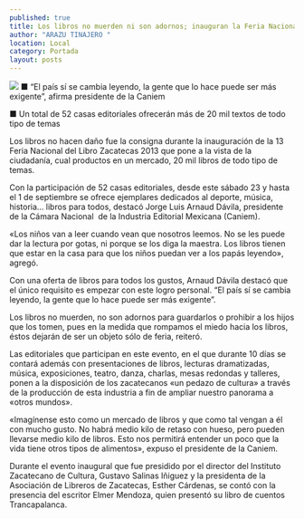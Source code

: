 ```yaml
---
published: true
title: Los libros no muerden ni son adornos; inauguran la Feria Nacional del Libro
author: "ARAZU TINAJERO "
location: Local
category: Portada
layout: posts
---
```


![](http://i.imgur.com/DXWdunAm.jpg)
■ “El país sí se cambia leyendo, la gente que lo hace puede ser más exigente”, afirma presidente de la Caniem

■ Un total de 52 casas editoriales ofrecerán más de 20 mil textos de todo tipo de temas

Los libros no hacen daño fue la consigna durante la inauguración de la 13 Feria Nacional del Libro Zacatecas 2013 que pone a la vista de la ciudadanía, cual productos en un mercado, 20 mil libros de todo tipo de temas.

Con la participación de 52 casas editoriales, desde este sábado 23 y hasta el 1 de septiembre se ofrece ejemplares dedicados al deporte, música, historia... libros para todos, destacó Jorge Luis Arnaud Dávila, presidente de la Cámara Nacional  de la Industria Editorial Mexicana (Caniem).

«Los niños van a leer cuando vean que nosotros leemos. No se les puede dar la lectura por gotas, ni porque se los diga la maestra. Los libros tienen que estar en la casa para que los niños puedan ver a los papás leyendo», agregó.

Con una oferta de libros para todos los gustos, Arnaud Dávila destacó que el único requisito es empezar con este logro personal. “El país sí se cambia leyendo, la gente que lo hace puede ser más exigente”.

Los libros no muerden, no son adornos para guardarlos o prohibir a los hijos que los tomen, pues en la medida que rompamos el miedo hacia los libros, éstos dejarán de ser un objeto sólo de feria, reiteró.

Las editoriales que participan en este evento, en el que durante 10 días se contará además con presentaciones de libros, lecturas dramatizadas, música, exposiciones, teatro, danza, charlas, mesas redondas y talleres, ponen a la disposición de los zacatecanos «un pedazo de cultura» a través de la producción de esta industria a fin de ampliar nuestro panorama a «otros mundos».

«Imagínense esto como un mercado de libros y que como tal vengan a él con mucho gusto. No habrá medio kilo de retaso con hueso, pero pueden llevarse medio kilo de libros. Esto nos permitirá entender un poco que la vida tiene otros tipos de alimentos», expuso el presidente de la Caniem.

Durante el evento inaugural que fue presidido por el director del Instituto Zacatecano de Cultura, Gustavo Salinas Iñiguez y la presidenta de la Asociación de Libreros de Zacatecas, Esther Cárdenas, se contó con la presencia del escritor Elmer Mendoza, quien presentó su libro de cuentos Trancapalanca.
